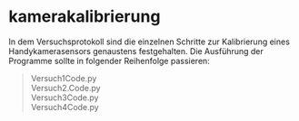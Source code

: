 # kamerakalibrierung

In dem Versuchsprotokoll sind die einzelnen Schritte zur Kalibrierung eines Handykamerasensors genaustens festgehalten.
Die Ausführung der Programme sollte in folgender Reihenfolge passieren:
> Versuch1Code.py\
> Versuch2.Code.py\
> Versuch3Code.py\
> Versuch4Code.py

